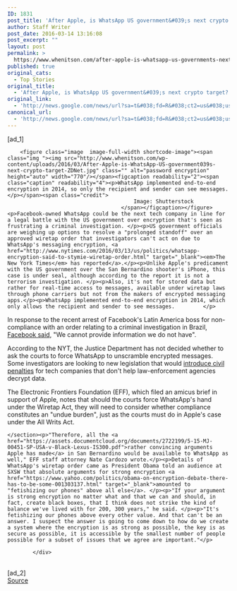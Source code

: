 ```yaml
---
ID: 1831
post_title: 'After Apple, is WhatsApp US government&#039;s next crypto target? &#8211; ZDNet'
author: Staff Writer
post_date: 2016-03-14 13:16:08
post_excerpt: ""
layout: post
permalink: >
  https://www.whenitson.com/after-apple-is-whatsapp-us-governments-next-crypto-target-zdnet/
published: true
original_cats:
  - Top Stories
original_title:
  - 'After Apple, is WhatsApp US government&#039;s next crypto target? - ZDNet'
original_link:
  - 'http://news.google.com/news/url?sa=t&#038;fd=R&#038;ct2=us&#038;usg=AFQjCNFY6WZDyetSY0eEpzmIMxx8yJUVJA&#038;clid=c3a7d30bb8a4878e06b80cf16b898331&#038;cid=52779061887459&#038;ei=lrnmVoieA4SbhQHOg6iQCg&#038;url=http://www.zdnet.com/article/after-apple-is-whatsapp-us-governments-next-crypto-target/'
canonical_url:
  - 'http://news.google.com/news/url?sa=t&#038;fd=R&#038;ct2=us&#038;usg=AFQjCNFY6WZDyetSY0eEpzmIMxx8yJUVJA&#038;clid=c3a7d30bb8a4878e06b80cf16b898331&#038;cid=52779061887459&#038;ei=lrnmVoieA4SbhQHOg6iQCg&#038;url=http://www.zdnet.com/article/after-apple-is-whatsapp-us-governments-next-crypto-target/'
---
```

 [ad_1]
<br><div itemprop="articleBody" data-component="lazyloadImages" data-lazyload-images-options="{&quot;threshold&quot;:500}" readability="90.26337144965">
                                    
        <figure class="image  image-full-width shortcode-image"><span class="img "><img src="http://www.whenitson.com/wp-content/uploads/2016/03/After-Apple-is-WhatsApp-US-government039s-next-crypto-target-ZDNet.jpg" class="" alt="password encryption" height="auto" width="770"/></span><figcaption readability="2"><span class="caption" readability="4"><p>WhatsApp implemented end-to-end encryption in 2014, so only the recipient and sender can see messages.</p></span><span class="credit">
                                            Image: Shutterstock
                                        </span></figcaption></figure><p>Facebook-owned WhatsApp could be the next tech company in line for a legal battle with the US government over encryption that's seen as frustrating a criminal investigation. </p><p>US government officials are weighing up options to resolve a "prolonged standoff" over an approved wiretap order that investigators can't act on due to WhatsApp's messaging encryption, <a href="http://www.nytimes.com/2016/03/13/us/politics/whatsapp-encryption-said-to-stymie-wiretap-order.html" target="_blank"><em>The New York Times</em> has reported</a>.</p><p>Unlike Apple's predicament with the US government over the San Bernardino shooter's iPhone, this case is under seal, although according to the report it is not a terrorism investigation. </p><p>Also, it's not for stored data but rather for real-time access to messages, available under wiretap laws through phone carriers but not from the makers of encrypted messaging apps.</p><p>WhatsApp implemented end-to-end encryption in 2014, which only allows the recipient and sender to see messages.         </p>

<p>In response to the recent arrest of Facebook's Latin America boss for non-compliance with an order relating to a criminal investigation in Brazil, <a href="http://www.theguardian.com/technology/2016/mar/01/brazil-police-arrest-facebook-latin-america-vice-president-diego-dzodan" target="_blank">Facebook said</a>, "We cannot provide information we do not have". </p><p>According to the NYT, the Justice Department has not decided whether to ask the courts to force WhatsApp to unscramble encrypted messages. Some investigators are looking to new legislation that would <a href="http://www.reuters.com/article/us-apple-encryption-legislation-idUSKCN0WB2QC?feedType=RSS&amp;feedName=technologyNews" target="_blank">introduce civil penalties</a> for tech companies that don't help law-enforcement agencies decrypt data.</p><p>The Electronic Frontiers Foundation (EFF), which filed an amicus brief in support of Apple, notes that should the courts force WhatsApp's hand under the Wiretap Act, they will need to consider whether compliance constitutes an "undue burden", just as the courts must do in Apple's case under the All Writs Act. </p>    <section class="sharethrough-top">

    </section><p>"Therefore, all the <a href="https://assets.documentcloud.org/documents/2722199/5-15-MJ-00451-SP-USA-v-Black-Lexus-IS300.pdf">rather convincing arguments Apple has made</a> in San Bernardino would be available to WhatsApp as well," EFF staff attorney Nate Cardozo wrote.</p><p>Details of WhatsApp's wiretap order came as President Obama told an audience at SXSW that absolute arguments for strong encryption <a href="https://www.yahoo.com/politics/obama-on-encryption-debate-there-has-to-be-some-001303137.html" target="_blank">amounted to "fetishizing our phones" above all else</a>. </p><p>"If your argument is strong encryption no matter what and that we can and should, in fact, create black boxes, that I think does not strike the kind of balance we've lived with for 200, 300 years," he said. </p><p>"It's fetishizing our phones above every other value. And that can't be an answer. I suspect the answer is going to come down to how do we create a system where the encryption is as strong as possible, the key is as secure as possible, it is accessible by the smallest number of people possible for a subset of issues that we agree are important."</p>

            </div>
<br>[ad_2]
<br><a href="http://news.google.com/news/url?sa=t&#038;fd=R&#038;ct2=us&#038;usg=AFQjCNFY6WZDyetSY0eEpzmIMxx8yJUVJA&#038;clid=c3a7d30bb8a4878e06b80cf16b898331&#038;cid=52779061887459&#038;ei=lrnmVoieA4SbhQHOg6iQCg&#038;url=http://www.zdnet.com/article/after-apple-is-whatsapp-us-governments-next-crypto-target/">Source </a>